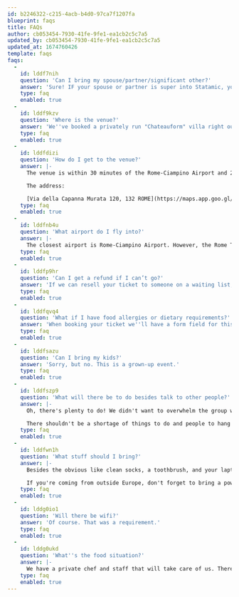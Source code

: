 ```yaml
---
id: b2246322-c215-4acb-b4d0-97ca7f1207fa
blueprint: faqs
title: FAQs
author: cb053454-7930-41fe-9fe1-ea1cb2c5c7a5
updated_by: cb053454-7930-41fe-9fe1-ea1cb2c5c7a5
updated_at: 1674760426
template: faqs
faqs:
  -
    id: lddf7nih
    question: 'Can I bring my spouse/partner/significant other?'
    answer: 'Sure! IF your spouse or partner is super into Statamic, you''re more than welcome to bring them and share a King or Queen sized room. We have a special partner rate of 1150€ per person that includes food, drinks, activities, and swag.'
    type: faq
    enabled: true
  -
    id: lddf9kzv
    question: 'Where is the venue?'
    answer: 'We''ve booked a privately run "Chateauform" villa right outside of Rome, Italy. This organization specifically caters to corporate retreats and small, non-traditional conference-type events, and has all the amenities needed to accommodate us for the duration. We chose this location to maximize accessibility from all of Europe, and to provide an exciting location for longer-distance travelers to explore from. Who ever complained about going to Italy?'
    type: faq
    enabled: true
  -
    id: lddfdizi
    question: 'How do I get to the venue?'
    answer: |-
      The venue is within 30 minutes of the Rome-Ciampino Airport and 20 minutes from the Rome Tiburtina Train Station. It should be easily and affordably reached via Uber, Lyft, or taxi.

      The address:

      [Via della Capanna Murata 120, 132 ROME](https://maps.app.goo.gl/SqKzDWiBJkNKRh8V8)
    type: faq
    enabled: true
  -
    id: lddfnb4u
    question: 'What airport do I fly into?'
    answer: |-
      The closest airport is Rome-Ciampino Airport. However, the Rome Tiburtina Train Station is even closer (within 20 miles) and you may find better travel arrangements flying into another city and taking the train. You never know.
    type: faq
    enabled: true
  -
    id: lddfp9hr
    question: 'Can I get a refund if I can’t go?'
    answer: 'If we can resell your ticket to someone on a waiting list, we''ll be happy to refund your ticket. Unfortunately, the nature and price of this event requires us to very nearly sell out in order to not lose quite a bit of money. We hope you understand!'
    type: faq
    enabled: true
  -
    id: lddfqvq4
    question: 'What if I have food allergies or dietary requirements?'
    answer: 'When booking your ticket we''ll have a form field for this very detail. Please let us know what you need and we''ll make sure the catering company will take of you.'
    type: faq
    enabled: true
  -
    id: lddfsazu
    question: 'Can I bring my kids?'
    answer: 'Sorry, but no. This is a grown-up event.'
    type: faq
    enabled: true
  -
    id: lddfszp9
    question: 'What will there be to do besides talk to other people?'
    answer: |-
      Oh, there's plenty to do! We didn't want to overwhelm the group with options, but we'll have lawn games, a swimming pool, wine and drinks at our own private bar, archery, soccer/football, and all manner of outdoor activities.

      There shouldn't be a shortage of things to do and people to hang out with.
    type: faq
    enabled: true
  -
    id: lddfwn1h
    question: 'What stuff should I bring?'
    answer: |-
      Besides the obvious like clean socks, a toothbrush, and your laptop – feel free to bring a bathing suit if you want to use the pool, camera gear if you're into photography, your favorite board game, or whatever else you want.

      If you're coming from outside Europe, don't forget to bring a power adapter for European outlets.
    type: faq
    enabled: true
  -
    id: lddg0io1
    question: 'Will there be wifi?'
    answer: 'Of course. That was a requirement.'
    type: faq
    enabled: true
  -
    id: lddg0ukd
    question: 'What''s the food situation?'
    answer: |-
      We have a private chef and staff that will take care of us. There will be no shortage of food.
    type: faq
    enabled: true
---
```

